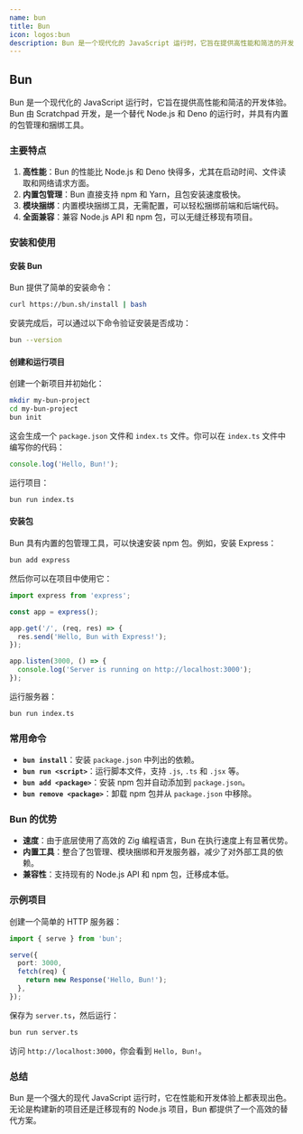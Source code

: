 ```yaml
---
name: bun
title: Bun
icon: logos:bun
description: Bun 是一个现代化的 JavaScript 运行时，它旨在提供高性能和简洁的开发体验。Bun 由 Scratchpad 开发，是一个替代 Node.js 和 Deno 的运行时，并具有内置的包管理和捆绑工具。
---
```


## Bun

Bun 是一个现代化的 JavaScript 运行时，它旨在提供高性能和简洁的开发体验。Bun 由 Scratchpad 开发，是一个替代 Node.js 和 Deno 的运行时，并具有内置的包管理和捆绑工具。

### 主要特点

1. **高性能**：Bun 的性能比 Node.js 和 Deno 快得多，尤其在启动时间、文件读取和网络请求方面。
2. **内置包管理**：Bun 直接支持 npm 和 Yarn，且包安装速度极快。
3. **模块捆绑**：内置模块捆绑工具，无需配置，可以轻松捆绑前端和后端代码。
4. **全面兼容**：兼容 Node.js API 和 npm 包，可以无缝迁移现有项目。

### 安装和使用

#### 安装 Bun

Bun 提供了简单的安装命令：

```sh
curl https://bun.sh/install | bash
```

安装完成后，可以通过以下命令验证安装是否成功：

```sh
bun --version
```

#### 创建和运行项目

创建一个新项目并初始化：

```sh
mkdir my-bun-project
cd my-bun-project
bun init
```

这会生成一个 `package.json` 文件和 `index.ts` 文件。你可以在 `index.ts` 文件中编写你的代码：

```ts
console.log('Hello, Bun!');
```

运行项目：

```sh
bun run index.ts
```

#### 安装包

Bun 具有内置的包管理工具，可以快速安装 npm 包。例如，安装 Express：

```sh
bun add express
```

然后你可以在项目中使用它：

```ts
import express from 'express';

const app = express();

app.get('/', (req, res) => {
  res.send('Hello, Bun with Express!');
});

app.listen(3000, () => {
  console.log('Server is running on http://localhost:3000');
});
```

运行服务器：

```sh
bun run index.ts
```

### 常用命令

- **`bun install`**：安装 `package.json` 中列出的依赖。
- **`bun run <script>`**：运行脚本文件，支持 `.js`, `.ts` 和 `.jsx` 等。
- **`bun add <package>`**：安装 npm 包并自动添加到 `package.json`。
- **`bun remove <package>`**：卸载 npm 包并从 `package.json` 中移除。

### Bun 的优势

- **速度**：由于底层使用了高效的 Zig 编程语言，Bun 在执行速度上有显著优势。
- **内置工具**：整合了包管理、模块捆绑和开发服务器，减少了对外部工具的依赖。
- **兼容性**：支持现有的 Node.js API 和 npm 包，迁移成本低。

### 示例项目

创建一个简单的 HTTP 服务器：

```ts
import { serve } from 'bun';

serve({
  port: 3000,
  fetch(req) {
    return new Response('Hello, Bun!');
  },
});
```

保存为 `server.ts`，然后运行：

```sh
bun run server.ts
```

访问 `http://localhost:3000`，你会看到 `Hello, Bun!`。

### 总结

Bun 是一个强大的现代 JavaScript 运行时，它在性能和开发体验上都表现出色。无论是构建新的项目还是迁移现有的 Node.js 项目，Bun 都提供了一个高效的替代方案。
